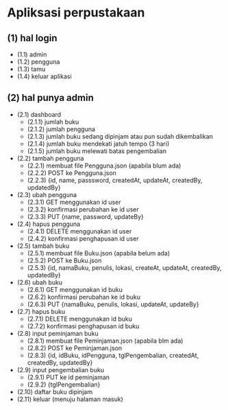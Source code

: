 # Apliksasi perpustakaan

## (1) hal login

- (1.1) admin
- (1.2) pengguna
- (1.3) tamu
- (1.4) keluar aplikasi

## (2) hal punya admin

- (2.1) dashboard
  - (2.1.1) jumlah buku
  - (2.1.2) jumlah pengguna
  - (2.1.3) jumlah buku sedang dipinjam
    atau pun sudah dikembalikan
  - (2.1.4) jumlah buku mendekati
    jatuh tempo (3 hari)
  - (2.1.5) jumlah buku melewati batas pengembalian
- (2.2) tambah pengguna
  - (2.2.1) membuat file Pengguna.json (apabila blum ada)
  - (2.2.2) POST ke Pengguna.json
  - (2.2.3) {id, name, passsword, createdAt, updateAt, createdBy, updatedBy}
- (2.3) ubah pengguna
  - (2.3.1) GET menggunakan id user
  - (2.3.2) konfirmasi perubahan ke id user
  - (2.3.3) PUT {name, password, updateBy}
- (2.4) hapus pengguna
  - (2.4.1) DELETE menggunakan id user
  - (2.4.2) konfirmasi penghapusan id user
- (2.5) tambah buku
  - (2.5.1) membuat file Buku.json (apabila belum ada)
  - (2.5.2) POST ke Buku.json
  - (2.5.3) {id, namaBuku, penulis, lokasi, createAt, updateAt, createdBy, updatedBy}
- (2.6) ubah buku
  - (2.6.1) GET menggunakan id buku
  - (2.6.2) konfirmasi perubahan ke id buku
  - (2.6.3) PUT {namaBuku, penulis, lokasi, updateAt, updateBy}
- (2.7) hapus buku
  - (2.7.1) DELETE menggunakan id buku
  - (2.7.2) konfirmasi penghapusan id buku
- (2.8) input peminjaman buku
  - (2.8.1) membuat file Peminjaman.json (apabila blm ada)
  - (2.8.2) POST ke Peminjaman.json
  - (2.8.3) {id, idBuku, idPengguna, tglPengembalian, createdAt, createdBy, updatedBy}
- (2.9) input pengembalian buku
  - (2.9.1) PUT ke id peminjaman
  - (2.9.2) {tglPengembalian}
- (2.10) daftar buku dipinjam
- (2.11) keluar (menuju halaman masuk)
